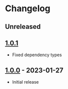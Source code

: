 # Changelog

## Unreleased

## [1.0.1](https://github.com/rezstream/eslint-plugin-rezstream/compare/v1.0.0...v1.0.1)

- Fixed dependency types

## [1.0.0](https://github.com/rezstream/eslint-plugin-rezstream/releases/tag/v1.0.0) - 2023-01-27

- Initial release
